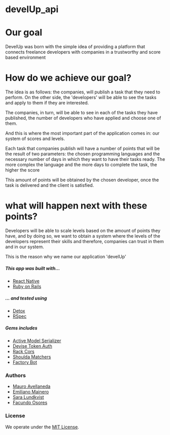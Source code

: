 # develUp_api

# Our goal

DevelUp was born with the simple idea of providing a platform that connects freelance developers with companies in a trustworthy and score based environment


# How do we achieve our goal? 

The idea is as follows:  the companies, will publish a task that they need to perform. On the other side, the 'developers' will be able to see the tasks and apply to them if they are interested.

The companies, in turn, will be able to see in each of the tasks they have published, the number of developers who have applied and choose one of them.

And this is where the most important part of the application comes in: our system of scores and levels.

Each task that companies publish will have a number of points that will be the result of two parameters: the chosen programming languages and the necessary number of days in which they want to have their tasks ready.
The more complex the language and the more days to complete the task, the higher the score

This amount of points will be obtained by the chosen developer, once the task is delivered and the client is satisfied.


 # what will happen next with these points?

Developers will be able to scale levels based on the amount of points they have, and by doing so, we want to obtain a system where the levels of the developers represent their skills and therefore, companies can trust in them and in our system.

This is the reason why we name our application 'develUp'





##### This app was built with...

* [React Native](https://reactnative.dev/)
* [Ruby on Rails](https://rubyonrails.org/)

##### ... and tested using

* [Detox](https://github.com/wix/Detox.git)
* [RSpec](https://rspec.info/)

##### Gems includes
* [Active Model Serializer](https://www.rubydoc.info/gems/active_model_serializers)
* [Devise Token Auth](https://www.rubydoc.info/gems/devise_token_auth/0.1.14)
* [Rack Cors](https://www.rubydoc.info/gems/rack-cors/0.2.9)
* [Shoulda Matchers](https://matchers.shoulda.io/docs/v4.3.0/)
* [Factory Bot](https://github.com/thoughtbot/factory_bot/blob/master/GETTING_STARTED.md)



### Authors

* [Mauro Avellaneda](https://github.com/mauroavellaneda)
* [Emiliano Mainero](https://github.com/emiliano-ma)
* [Sara Lundkvist](https://github.com/Saralundkvist86)
* [Facundo Osores](https://github.com/FacundoOs)



### License
We operate under the [MIT License](https://en.wikipedia.org/wiki/MIT_License).
